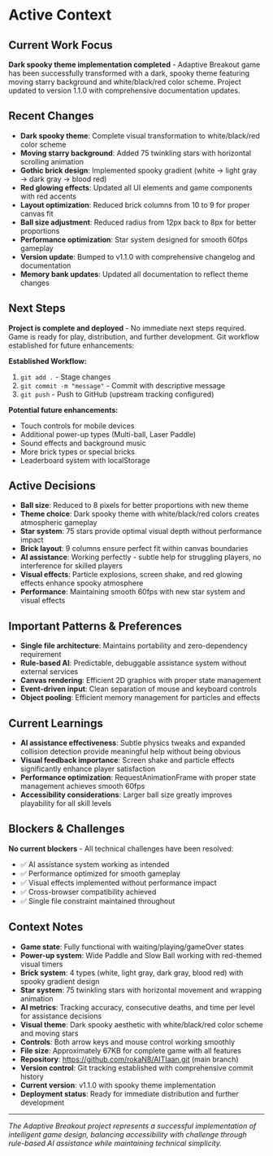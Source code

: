 # Active Context

## Current Work Focus
**Dark spooky theme implementation completed** - Adaptive Breakout game has been successfully transformed with a dark, spooky theme featuring moving starry background and white/black/red color scheme. Project updated to version 1.1.0 with comprehensive documentation updates.

## Recent Changes
- **Dark spooky theme**: Complete visual transformation to white/black/red color scheme
- **Moving starry background**: Added 75 twinkling stars with horizontal scrolling animation
- **Gothic brick design**: Implemented spooky gradient (white → light gray → dark gray → blood red)
- **Red glowing effects**: Updated all UI elements and game components with red accents
- **Layout optimization**: Reduced brick columns from 10 to 9 for proper canvas fit
- **Ball size adjustment**: Reduced radius from 12px back to 8px for better proportions
- **Performance optimization**: Star system designed for smooth 60fps gameplay
- **Version update**: Bumped to v1.1.0 with comprehensive changelog and documentation
- **Memory bank updates**: Updated all documentation to reflect theme changes

## Next Steps
**Project is complete and deployed** - No immediate next steps required. Game is ready for play, distribution, and further development. Git workflow established for future enhancements:

**Established Workflow:**
1. `git add .` - Stage changes
2. `git commit -m "message"` - Commit with descriptive message
3. `git push` - Push to GitHub (upstream tracking configured)

**Potential future enhancements:**
- Touch controls for mobile devices
- Additional power-up types (Multi-ball, Laser Paddle)
- Sound effects and background music
- More brick types or special bricks
- Leaderboard system with localStorage

## Active Decisions
- **Ball size**: Reduced to 8 pixels for better proportions with new theme
- **Theme choice**: Dark spooky theme with white/black/red colors creates atmospheric gameplay
- **Star system**: 75 stars provide optimal visual depth without performance impact
- **Brick layout**: 9 columns ensure perfect fit within canvas boundaries
- **AI assistance**: Working perfectly - subtle help for struggling players, no interference for skilled players
- **Visual effects**: Particle explosions, screen shake, and red glowing effects enhance spooky atmosphere
- **Performance**: Maintaining smooth 60fps with new star system and visual effects

## Important Patterns & Preferences
- **Single file architecture**: Maintains portability and zero-dependency requirement
- **Rule-based AI**: Predictable, debuggable assistance system without external services
- **Canvas rendering**: Efficient 2D graphics with proper state management
- **Event-driven input**: Clean separation of mouse and keyboard controls
- **Object pooling**: Efficient memory management for particles and effects

## Current Learnings
- **AI assistance effectiveness**: Subtle physics tweaks and expanded collision detection provide meaningful help without being obvious
- **Visual feedback importance**: Screen shake and particle effects significantly enhance player satisfaction
- **Performance optimization**: RequestAnimationFrame with proper state management achieves smooth 60fps
- **Accessibility considerations**: Larger ball size greatly improves playability for all skill levels

## Blockers & Challenges
**No current blockers** - All technical challenges have been resolved:
- ✅ AI assistance system working as intended
- ✅ Performance optimized for smooth gameplay
- ✅ Visual effects implemented without performance impact
- ✅ Cross-browser compatibility achieved
- ✅ Single file constraint maintained throughout

## Context Notes
- **Game state**: Fully functional with waiting/playing/gameOver states
- **Power-up system**: Wide Paddle and Slow Ball working with red-themed visual timers
- **Brick system**: 4 types (white, light gray, dark gray, blood red) with spooky gradient design
- **Star system**: 75 twinkling stars with horizontal movement and wrapping animation
- **AI metrics**: Tracking accuracy, consecutive deaths, and time per level for assistance decisions
- **Visual theme**: Dark spooky aesthetic with white/black/red color scheme and moving stars
- **Controls**: Both arrow keys and mouse control working smoothly
- **File size**: Approximately 67KB for complete game with all features
- **Repository**: https://github.com/rokaN8/AITIaan.git (main branch)
- **Version control**: Git tracking established with comprehensive commit history
- **Current version**: v1.1.0 with spooky theme implementation
- **Deployment status**: Ready for immediate distribution and further development

---
*The Adaptive Breakout project represents a successful implementation of intelligent game design, balancing accessibility with challenge through rule-based AI assistance while maintaining technical simplicity.*
